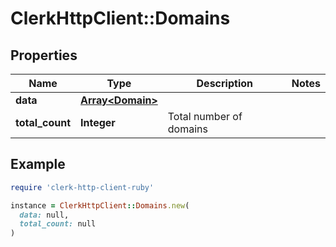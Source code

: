 # ClerkHttpClient::Domains

## Properties

| Name | Type | Description | Notes |
| ---- | ---- | ----------- | ----- |
| **data** | [**Array&lt;Domain&gt;**](Domain.md) |  |  |
| **total_count** | **Integer** | Total number of domains  |  |

## Example

```ruby
require 'clerk-http-client-ruby'

instance = ClerkHttpClient::Domains.new(
  data: null,
  total_count: null
)
```

